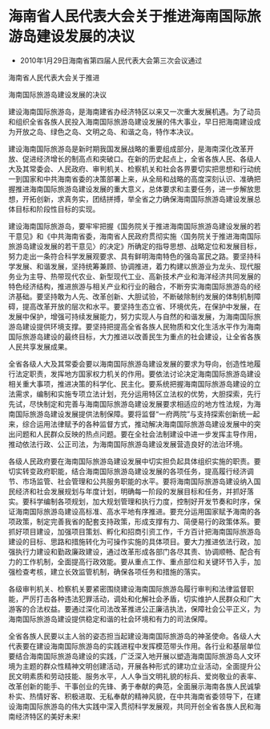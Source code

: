 # 海南省人民代表大会关于推进海南国际旅游岛建设发展的决议

- 2010年1月29日海南省第四届人民代表大会第三次会议通过

<!-- INFO END -->

海南省人民代表大会关于推进

海南国际旅游岛建设发展的决议

建设海南国际旅游岛，是海南建省办经济特区以来又一次重大发展机遇。为了动员和组织全省各族人民投入海南国际旅游岛建设发展的伟大事业，早日把海南建设成为开放之岛、绿色之岛、文明之岛、和谐之岛，特作本决议。

建设海南国际旅游岛是新时期我国发展战略的重要组成部分，是海南深化改革开放、促进经济增长的制高点和突破口。在新的历史起点上，全省各族人民、各级人大及其常委会、人民政府、审判机关、检察机关和社会各界要切实把思想和行动统一到国家和中共海南省委的决策部署上来，从全局和战略的高度深刻认识、准确把握推进海南国际旅游岛建设发展的重大意义，总体要求和主要任务，进一步解放思想，开拓创新，求真务实，团结拼搏，举全省之力确保海南国际旅游岛建设发展总体目标和阶段性目标的实现。

建设海南国际旅游岛，要牢牢把握《国务院关于推进海南国际旅游岛建设发展的若干意见》和《中共海南省委，海南省人民政府贯彻实施〈国务院关于推进海南国际旅游岛建设发展的若干意见〉的决定》所确定的指导思想、战略定位和发展目标，努力走出一条符合科学发展观要求、具有鲜明海南特色的强岛富民之路。要坚持科学发展、和谐发展，坚持统筹兼顾、协调推进，着力构建以旅游业为龙头、现代服务业为主导、热带现代农业、新型现代工业、高新技术产业和海洋经济共同发展的特色经济结构，推进旅游与相关产业和行业的融合，不断夯实海南国际旅游岛的经济基础。要坚持敢为人先、改革创新、大胆试验，不断破除制约发展的体制机制障碍，提高改革开放的层次和水平。要坚持生态立省、环境优先，在保护中发展，在发展中保护，增强可持续发展能力，努力实现人与自然的和谐发展，为海南国际旅游岛建设提供环境支撑。要坚持把提高全省各族人民物质和文化生活水平作为海南国际旅游岛建设的最终目标，大力推进以改善民生为重点的社会建设，让全省各族人民共享发展成果。

全省各级人大及其常委会要以海南国际旅游岛建设发展的要求为导向，创造性地履行法定职责，发挥地方国家权力机关的作用。要依法讨论决定海南国际旅游岛建设相关重大事项，推进决策的科学化、民主化。要系统把握海南国际旅游岛建设的立法需求，编制和实施专项立法计划，充分运用特区立法权的优势，大胆探索，先行先试，尽快制定和完善与海南国际旅游岛建设发展要求相适应的地方性法规，为海南国际旅游岛建设发展提供法制保障。要将监督“一府两院”与支持探索创新统一起来，综合运用法律赋予的各种监督方式，推动解决海南国际旅游岛建设发展中的突出问题和人民群众反映的热点问题。要在全社会法制建设中进一步发挥主导作用，推动依法行政、公正司法，为海南国际旅游岛建设发展营造良好的法治环境。

各级人民政府要在海南国际旅游岛建设发展中切实担负起具体组织实施的职责。要切实转变政府职能，结合海南国际旅游岛建设发展的各项任务，提高履行经济调节、市场监管、社会管理和公共服务职能的水平。要将海南国际旅游岛建设纳入国民经济和社会发展规划与年度计划，明确每一阶段的发展目标和任务，并抓好落实。要科学编制各项规划，加大规划管理和执行力度，控制好开发节奏和时序，保证海南国际旅游岛建设高标准、高水平地有序推进。要充分运用国家赋予海南的各项政策，制定完善我省的配套支持政策，形成支撑有力、简便易行的政策体系。要抓好项目建设，加强项目策划、孵化和招商引资工作，千方百计把海南国际旅游岛建设的目标、思路和措施转化为可操作实施的具体项目。要大力推进依法行政，加强执行力建设和勤政廉政建设，通过改革形成各部门各尽其责、协调顺畅、配合有力的工作机制，全面提高行政效能。要从重点工作、重点部位和关键环节入手，加强检查考核，建立长效监管机制，确保各项任务和措施的落实。

各级审判机关、检察机关要紧密围绕建设海南国际旅游岛履行审判和法律监督职能，严厉打击各种违法犯罪活动，调处和化解社会矛盾，切实维护人民群众和广大游客的合法权益。要通过深化司法改革推进公正廉洁执法，保障社会公平正义，为海南国际旅游岛建设提供稳定和谐的社会环境和有力的司法保障。

全省各族人民要以主人翁的姿态担当起建设海南国际旅游岛的神圣使命。各级人大代表要在建设海南国际旅游岛的实践进程中发挥模范带头作用。各行业和基层单位要结合海南国际旅游岛建设的实践，广泛深入地开展以塑造海南国际旅游岛人文环境为主题的群众性精神文明创建活动，开展各种形式的建功立业活动，全面提升公民文明素质和劳动技能、服务水平，人人争当文明礼貌的标兵、爱岗敬业的表率、改革创新的能手、干事创业的先锋、勇于奉献的典范，全面展示海南各族人民诚挚朴实、热情好客、积极进取、无私奉献的精神风貌，在中共海南省委领导下，在建设海南国际旅游岛的伟大实践中深入贯彻科学发展观，共同开创全省各族人民和海南经济特区的美好未来!
